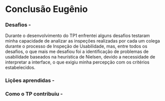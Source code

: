 # Conclusão Eugênio

### Desafios - 
Durante o desenvolvimento do TP1 enfrentei alguns desafios testaram minha capacidade de analizar as inspeções realizadas por cada um colega durante o processo de Inspeção de Usabilidade, mas, entre todos os desafios, o que mais me desafiou foi a identificação de problemas de usabilidade baseados na heurística de Nielsen, devido a necessidade de interpretar a interface, o que exigiu minha percepção com os critérios estabelecidos.

### Lições aprendidas - 

### Como o TP contribuiu - 
